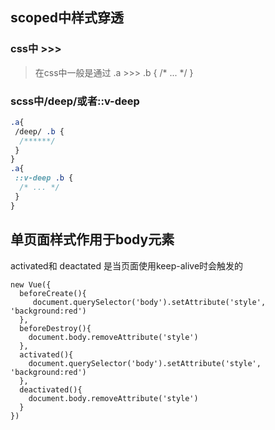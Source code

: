 
## scoped中样式穿透
### css中 >>>
> 在css中一般是通过  .a >>> .b { /* ... */ }
### scss中/deep/或者::v-deep
```scss
.a{
 /deep/ .b { 
  /******/
 }
}
.a{
 ::v-deep .b { 
  /* ... */ 
 }
} 
```
## 单页面样式作用于body元素
activated和 deactated 是当页面使用keep-alive时会触发的
```vue
new Vue({
  beforeCreate(){
     document.querySelector('body').setAttribute('style', 'background:red')
  },
  beforeDestroy(){
    document.body.removeAttribute('style')
  },
  activated(){
    document.querySelector('body').setAttribute('style', 'background:red')
  },
  deactivated(){
    document.body.removeAttribute('style')
  }
})
```


